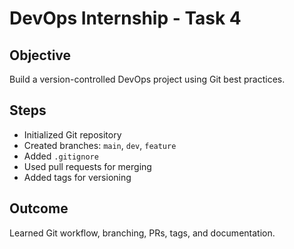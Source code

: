# DevOps Internship - Task 4

## Objective
Build a version-controlled DevOps project using Git best practices.

## Steps
- Initialized Git repository
- Created branches: `main`, `dev`, `feature`
- Added `.gitignore`
- Used pull requests for merging
- Added tags for versioning

## Outcome
Learned Git workflow, branching, PRs, tags, and documentation.
